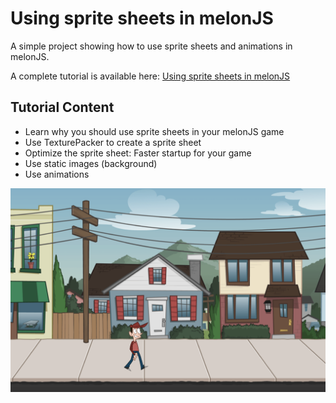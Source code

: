 # Using sprite sheets in melonJS

A simple project showing how to use sprite sheets and animations in melonJS.

A complete tutorial is available here: [Using sprite sheets in melonJS](https://www.codeandweb.com/texturepacker/tutorials/using-sprite-sheets-with-melonjs-tutorial)

## Tutorial Content

* Learn why you should use sprite sheets in your melonJS game
* Use TexturePacker to create a sprite sheet
* Optimize the sprite sheet: Faster startup for your game
* Use static images (background)
* Use animations

![Screenshot of the demo project"](screenshot.png)
